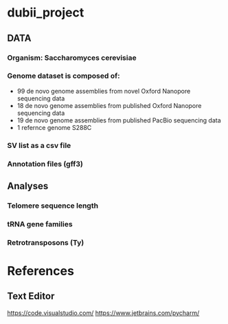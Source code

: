 # dubii_project

## DATA
### Organism: Saccharomyces cerevisiae
### Genome dataset is composed of:
  - 99 de novo genome assemblies from novel Oxford Nanopore sequencing data
  - 18 de novo genome assemblies from published Oxford Nanopore sequencing data
  - 19 de novo genome assemblies from published PacBio sequencing data
  - 1 refernce genome S288C
### SV list as a csv file
### Annotation files (gff3)

## Analyses
### Telomere sequence length
### tRNA gene families
### Retrotransposons (Ty)

# References

## Text Editor
https://code.visualstudio.com/
https://www.jetbrains.com/pycharm/
